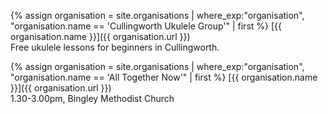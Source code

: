 {% assign organisation = site.organisations 
    | where_exp:"organisation", "organisation.name == 'Cullingworth Ukulele Group'"
    | first %}
[{{ organisation.name }}]({{ organisation.url }})<br>
Free ukulele lessons for beginners in Cullingworth.

{% assign organisation = site.organisations 
    | where_exp:"organisation", "organisation.name == 'All Together Now'"
    | first %}
[{{ organisation.name }}]({{ organisation.url }})<br>
1.30-3.00pm, Bingley Methodist Church